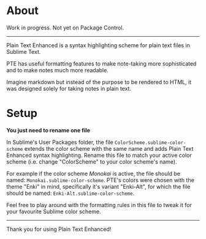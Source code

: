 # About

Work in progress. Not yet on Package Control.

---

Plain Text Enhanced is a syntax highlighting scheme for plain text files in Sublime Text.

PTE has useful formatting features to make note-taking more sophisticated and to make notes much more readable.

Imagine markdown but instead of the purpose to be rendered to HTML, it was designed solely for taking notes in plain text.

# Setup

**You just need to rename one file**

In Sublime's User Packages folder, the file `ColorScheme.sublime-color-scheme` extends the color scheme with the same name and adds Plain Text Enhanced syntax highlighting. Rename this file to match your active color scheme (i.e. change "ColorScheme" to your color scheme's name).

For example if the color scheme *Monokai* is active, the file should be named:
`Monokai.sublime-color-scheme`.
PTE's colors were chosen with the theme "Enki" in mind, specifically it's variant "Enki-Alt", for which the file should be named:
`Enki-Alt.sublime-color-scheme`.

Feel free to play around with the formatting rules in this file to tweak it for your favourite Sublime color scheme.

---

Thank you for using Plain Text Enhanced!
